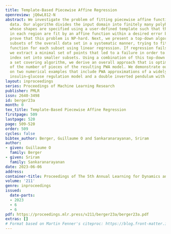 ```yaml
---
title: Template-Based Piecewise Affine Regression
openreview: jQ6wL812-N
abstract: We investigate the problem of fitting piecewise affine functions (PWA) to
  data. Our algorithm divides the input domain into finitely many polyhedral regions
  whose shapes are specified using a user-defined template such that the data points
  in each region are fit by an affine function within a desired error bound. We first
  prove that this problem is NP-hard. Next, we present a top-down algorithm that considers
  subsets of the overall data set in a systematic manner, trying to fit an affine
  function for each subset using linear regression. If regression fails on a subset,
  we extract a minimal set of points that led to a failure in order to split the original
  index set into smaller subsets. Using a combination of this top-down scheme and
  a set covering algorithm, we derive an overall approach that is optimal in terms
  of the number of pieces of the resulting PWA model. We demonstrate our approach
  on two numerical examples that include PWA approximations of a widely used nonlinear
  insulin–glucose regulation model and a double inverted pendulum with soft contacts.
layout: inproceedings
series: Proceedings of Machine Learning Research
publisher: PMLR
issn: 2640-3498
id: berger23a
month: 0
tex_title: Template-Based Piecewise Affine Regression
firstpage: 509
lastpage: 520
page: 509-520
order: 509
cycles: false
bibtex_author: Berger, Guillaume O and Sankaranarayanan, Sriram
author:
- given: Guillaume O
  family: Berger
- given: Sriram
  family: Sankaranarayanan
date: 2023-06-06
address:
container-title: Proceedings of The 5th Annual Learning for Dynamics and Control Conference
volume: '211'
genre: inproceedings
issued:
  date-parts:
  - 2023
  - 6
  - 6
pdf: https://proceedings.mlr.press/v211/berger23a/berger23a.pdf
extras: []
# Format based on Martin Fenner's citeproc: https://blog.front-matter.io/posts/citeproc-yaml-for-bibliographies/
---
```

